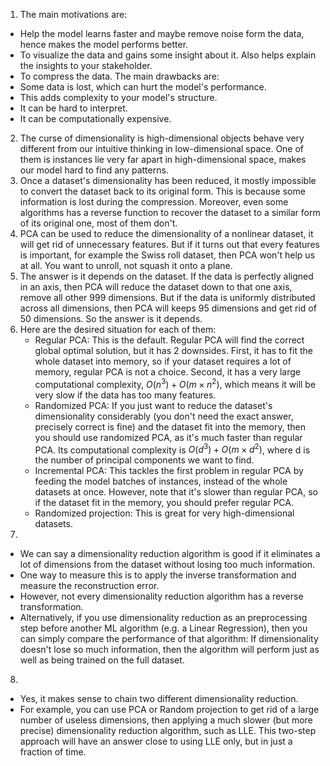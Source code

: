 1. The main motivations are:
- Help the model learns faster and maybe remove noise form the data, hence makes the model performs better.
- To visualize the data and gains some insight about it. Also helps explain the insights to your stakeholder.
- To compress the data.
The main drawbacks are:
- Some data is lost, which can hurt the model's performance.
- This adds complexity to your model's structure.
- It can be hard to interpret.
- It can be computationally expensive.
2. The curse of dimensionality is high-dimensional objects behave very different from our intuitive thinking in low-dimensional space. One of them is instances lie very far apart in high-dimensional space, makes our model hard to find any patterns.
3. Once a dataset's dimensionality has been reduced, it mostly impossible to convert the dataset back to its original form. This is because some information is lost during the compression. Moreover, even some algorithms has a reverse function to recover the dataset to a similar form of its original one, most of them  don't.
4. PCA can be used to reduce the dimensionality of a nonlinear dataset, it will get rid of unnecessary features. But if it turns out that every features is important, for example the Swiss roll dataset, then PCA won't help us at all. You want to unroll, not squash it onto a plane.
5. The answer is it depends on the dataset. If the data is perfectly aligned in an axis, then PCA will reduce the dataset down to that one axis, remove all other 999 dimensions. But if the data is uniformly distributed across all dimensions, then PCA will keeps $95% \times 1000 = 950$ dimensions and get rid of 50 dimensions. So the answer is it depends.
6. Here are the desired situation for each of them:
    - Regular PCA: This is the default. Regular PCA will find the correct global optimal solution, but it has 2 downsides. First, it has to fit the whole dataset into memory, so if your dataset requires a lot of memory, regular PCA is not a choice. Second, it has a very large computational complexity, $O(n^3) + O(m \times n^2)$, which means it will be very slow if the data has too many features.
    - Randomized PCA: If you just want to reduce the dataset's dimensionality considerably (you don't need the exact answer, precisely correct is fine) and the dataset fit into the memory, then you should use randomized PCA, as it's much faster than regular PCA. Its computational complexity is $O(d^3) + O(m \times d^2)$, where d is the number of principal components we want to find.
    - Incremental PCA: This tackles the first problem in regular PCA by feeding the model batches of instances, instead of the whole datasets at once. However, note that it's slower than regular PCA, so if the dataset fit in the memory, you should prefer regular PCA.
    - Randomized projection: This is great for very high-dimensional datasets.
7. 
- We can say a dimensionality reduction algorithm is good if it eliminates a lot of dimensions from the dataset without losing too much information. 
- One way to measure this is to apply the inverse transformation and measure the reconstruction error. 
- However, not every dimensionality reduction algorithm has a reverse transformation.
- Alternatively, if you use dimensionality reduction as an preprocessing step before another ML algorithm (e.g. a Linear Regression), then you can simply compare the performance of that algorithm: If dimensionality doesn't lose so much information, then the algorithm will perform just as well as being trained on the full dataset.
8.
- Yes, it makes sense to chain two different dimensionality reduction.
- For example, you can use PCA or Random projection to get rid of a large number of useless dimensions, then applying a much slower (but more precise) dimensionality reduction algorithm, such as LLE. This two-step approach will have an answer close to using LLE only, but in just a fraction of time.
